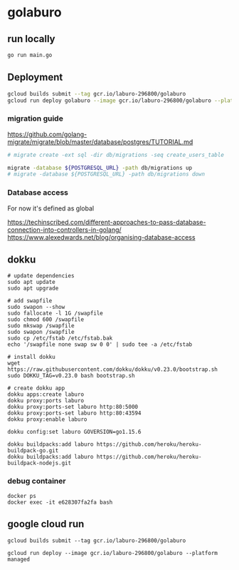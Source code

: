 # golaburo

## run locally
```sh
go run main.go
```

## Deployment
```sh
gcloud builds submit --tag gcr.io/laburo-296800/golaburo
gcloud run deploy golaburo --image gcr.io/laburo-296800/golaburo --platform managed
```

### migration guide

https://github.com/golang-migrate/migrate/blob/master/database/postgres/TUTORIAL.md


```sh
# migrate create -ext sql -dir db/migrations -seq create_users_table

migrate -database ${POSTGRESQL_URL} -path db/migrations up
# migrate -database ${POSTGRESQL_URL} -path db/migrations down
```

### Database access

For now it's defined as global

https://techinscribed.com/different-approaches-to-pass-database-connection-into-controllers-in-golang/
https://www.alexedwards.net/blog/organising-database-access


## dokku

```
# update dependencies
sudo apt update
sudo apt upgrade

# add swapfile
sudo swapon --show
sudo fallocate -l 1G /swapfile
sudo chmod 600 /swapfile
sudo mkswap /swapfile
sudo swapon /swapfile
sudo cp /etc/fstab /etc/fstab.bak
echo '/swapfile none swap sw 0 0' | sudo tee -a /etc/fstab

# install dokku
wget https://raw.githubusercontent.com/dokku/dokku/v0.23.0/bootstrap.sh
sudo DOKKU_TAG=v0.23.0 bash bootstrap.sh

# create dokku app
dokku apps:create laburo
dokku proxy:ports laburo
dokku proxy:ports-set laburo http:80:5000
dokku proxy:ports-set laburo http:80:43594
dokku proxy:enable laburo

dokku config:set laburo GOVERSION=go1.15.6

dokku buildpacks:add laburo https://github.com/heroku/heroku-buildpack-go.git
dokku buildpacks:add laburo https://github.com/heroku/heroku-buildpack-nodejs.git
```

### debug container
```
docker ps
docker exec -it e628307fa2fa bash
```


## google cloud run

```
gcloud builds submit --tag gcr.io/laburo-296800/golaburo

gcloud run deploy --image gcr.io/laburo-296800/golaburo --platform managed
```